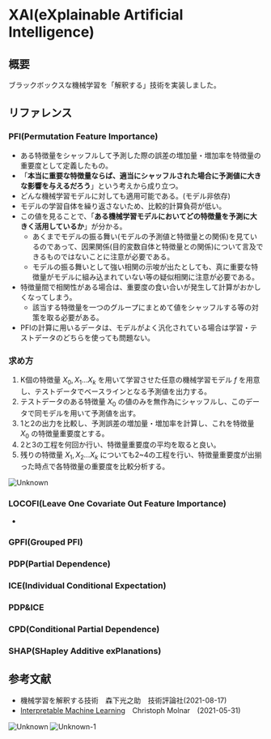 # XAI(eXplainable Artificial Intelligence)

## 概要
ブラックボックスな機械学習を「解釈する」技術を実装しました。

## リファレンス
### PFI(Permutation Feature Importance)
- ある特徴量をシャッフルして予測した際の誤差の増加量・増加率を特徴量の重要度として定義したもの。
- 「**本当に重要な特徴量ならば、適当にシャッフルされた場合に予測値に大きな影響を与えるだろう**」という考えから成り立つ。
- どんな機械学習モデルに対しても適用可能である。(モデル非依存)
- モデルの学習自体を繰り返さないため、比較的計算負荷が低い。
- この値を見ることで、「**ある機械学習モデルにおいてどの特徴量を予測に大きく活用しているか**」が分かる。
  - あくまでモデルの振る舞い(モデルの予測値と特徴量との関係)を見ているのであって、因果関係(目的変数自体と特徴量との関係)について言及できるものではないことに注意が必要である。
  - モデルの振る舞いとして強い相関の示唆が出たとしても、真に重要な特徴量がモデルに組み込まれていない等の疑似相関に注意が必要である。
- 特徴量間で相関性がある場合は、重要度の食い合いが発生して計算がおかしくなってしまう。
  - 該当する特徴量を一つのグループにまとめて値をシャッフルする等の対策を取る必要がある。
- PFIの計算に用いるデータは、モデルがよく汎化されている場合は学習・テストデータのどちらを使っても問題ない。

### 求め方
1. K個の特徴量 $X_0,X_1...X_k$ を用いて学習させた任意の機械学習モデル $f$ を用意し、テストデータでベースラインとなる予測値を出力する。
2. テストデータのある特徴量 $X_0$ の値のみを無作為にシャッフルし、このデータで同モデルを用いて予測値を出す。
3. 1と2の出力を比較し、予測誤差の増加量・増加率を計算し、これを特徴量 $X_0$ の特徴量重要度とする。
4. 2と3の工程を何回か行い、特徴量重要度の平均を取ると良い。
5. 残りの特徴量 $X_1,X_2...X_k$ についても2~4の工程を行い、特徴量重要度が出揃った時点で各特徴量の重要度を比較分析する。

![Unknown](https://user-images.githubusercontent.com/67265109/205437514-79fd972f-9b3a-4e11-98fb-0b6c6610bf2d.png)


### LOCOFI(Leave One Covariate Out Feature Importance)
- 




### GPFI(Grouped PFI)




### PDP(Partial Dependence)




### ICE(Individual Conditional Expectation)




### PDP&ICE




### CPD(Conditional Partial Dependence)





### SHAP(SHapley Additive exPlanations)





## 参考文献
- 機械学習を解釈する技術　森下光之助　技術評論社(2021-08-17)
- [Interpretable Machine Learning](https://hacarus.github.io/interpretable-ml-book-ja/)　Christoph Molnar　(2021-05-31)


![Unknown](https://user-images.githubusercontent.com/67265109/202885565-60e3bc42-248b-4bec-9a4e-436c74c439d9.jpeg)
![Unknown-1](https://user-images.githubusercontent.com/67265109/202885613-a747b1ea-a04d-481c-b023-00605665fe40.jpeg)

